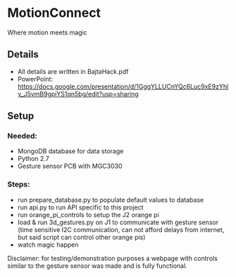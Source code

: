 # MotionConnect
Where motion meets magic

## Details
 - All details are written in BajtaHack.pdf
 - PowerPoint: https://docs.google.com/presentation/d/1GggYLLUCnYQc6Luc9xE9zYhlv_J5vmB9gpiYS1qn5bg/edit?usp=sharing

## Setup
### Needed:
 - MongoDB database for data storage
 - Python 2.7
 - Gesture sensor PCB with MGC3030

### Steps:
 - run prepare_database.py to populate default values to database
 - run api.py to run API specific to this project
 - run orange_pi_controls to setup the J2 orange pi
 - load & run 3d_gestures.py on J1 to communicate with gesture sensor (time sensitive I2C communication, can not afford delays from internet, but said script can control other orange pis)
 - watch magic happen

Disclaimer: for testing/demonstration purposes a webpage with controls similar to the gesture sensor was made and is fully functional.
